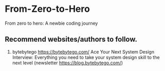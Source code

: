 # From-Zero-to-Hero
From zero to hero: A newbie coding journey

## Recommend websites/authors to follow.
1. bytebytego https://bytebytego.com/ Ace Your Next System Design Interview: Everything you need to take your system design skill to the next level (newsletter https://blog.bytebytego.com/)



